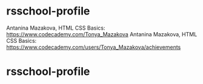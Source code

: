 # rsschool-profile
 Antanina Mazakova, HTML CSS Basics: https://www.codecademy.com/Tonya_Mazakova
 Antanina Mazakova, HTML CSS Basics: https://www.codecademy.com/users/Tonya_Mazakova/achievements

 # rsschool-profile 
